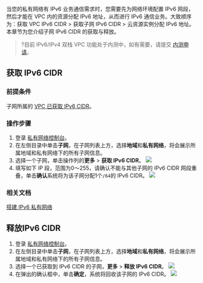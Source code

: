 当您的私有网络有 IPv6 业务通信需求时，您需要先为网络环境配置 IPv6 网段，然后才能在 VPC 内的资源分配 IPv6 地址，从而进行 IPv6 通信业务。大致顺序为：获取 VPC IPv6 CIDR > 获取子网 IPv6 CIDR  > 云资源实例分配 IPv6 地址。本章节为您介绍子网 IPv6 CIDR 的获取与释放。
>?目前 IPv6/IPv4 双栈 VPC 功能处于内测中，如有需要，请提交 [内测申请](https://cloud.tencent.com/apply/p/a9k0gialqhj)。
>
## 获取 IPv6 CIDR

### 前提条件
子网所属的 [VPC 已获取 IPv6 CIDR](https://cloud.tencent.com/document/product/215/53425#31)。

### 操作步骤
1. 登录 [私有网络控制台](https://console.cloud.tencent.com/vpc)。
2. 在左侧目录中单击**子网**，在子网列表上方，选择**地域**和**私有网络**，将会展示所属地域和私有网络下的所有子网信息。
3. 选择一个子网，单击操作列的**更多** > **获取 IPv6 CIDR**。 
![](https://main.qcloudimg.com/raw/2284268112758fe68b367cf13bf11e14.png)
4. 填写如下 IP 段，范围为0～255，请确认不能与其他子网的 IPv6 CIDR 网段重叠，单击**确认**系统将为该子网分配1个`/64`的 IPv6 CIDR。
![](https://main.qcloudimg.com/raw/c6702e17f4ad4cd172af2ef95dad93cd.png)

### 相关文档
[搭建 IPv6 私有网络](https://cloud.tencent.com/document/product/215/47557)

## 释放IPv6 CIDR
1.  登录 [私有网络控制台](https://console.cloud.tencent.com/vpc)。
2.  在左侧目录中单击**子网**，在子网列表上方，选择**地域**和**私有网络**，将会展示所属地域和私有网络下的所有子网信息。
3. 选择一个已获取到 IPv6 CIDR 的子网，**更多** > **释放 IPv6 CIDR**。
![](https://main.qcloudimg.com/raw/b1bcc6be3cda4c578053fd31cbc6d74a.png)
4. 在弹出的确认框中，单击**确定**，系统将回收该子网的 IPv6 CIDR。
![](https://main.qcloudimg.com/raw/99dd050f1e03d4a2bad75a9d14980aab.png)

